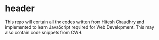 # header

This repo will contain all the codes written from Hitesh Chaudhry and implemented to learn JavaScript required for Web Development.
This may also contain code snippets from CWH.
